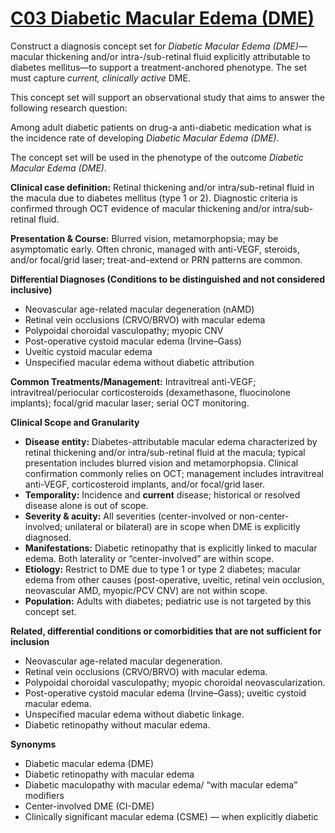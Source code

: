 # [C03 Diabetic Macular Edema (DME)](https://github.com/ohdsi-studies/MindMeetsMachines/tree/main/C03)

Construct a diagnosis concept set for *Diabetic Macular Edema (DME)*—macular thickening and/or intra-/sub-retinal fluid explicitly attributable to diabetes mellitus—to support a treatment-anchored phenotype. The set must capture *current, clinically active* DME.

This concept set will support an observational study that aims to answer the following research question:

Among adult diabetic patients on drug-a anti-diabetic medication what is the incidence rate of developing *Diabetic Macular Edema (DME)*.

The concept set will be used in the phenotype of the outcome *Diabetic Macular Edema (DME)*.

**Clinical case definition:** Retinal thickening and/or intra/sub-retinal fluid in the macula due to diabetes mellitus (type 1 or 2). Diagnostic criteria is confirmed through OCT evidence of macular thickening and/or intra/sub-retinal fluid.

**Presentation & Course:** Blurred vision, metamorphopsia; may be asymptomatic early. Often chronic, managed with anti-VEGF, steroids, and/or focal/grid laser; treat-and-extend or PRN patterns are common.

**Differential Diagnoses (Conditions to be distinguished and not considered inclusive)**

* Neovascular age-related macular degeneration (nAMD)  
* Retinal vein occlusions (CRVO/BRVO) with macular edema  
* Polypoidal choroidal vasculopathy; myopic CNV  
* Post-operative cystoid macular edema (Irvine–Gass)  
* Uveitic cystoid macular edema  
* Unspecified macular edema without diabetic attribution

**Common Treatments/Management:** Intravitreal anti-VEGF; intravitreal/periocular corticosteroids (dexamethasone, fluocinolone implants); focal/grid macular laser; serial OCT monitoring.

**Clinical Scope and Granularity**

* **Disease entity:** Diabetes-attributable macular edema characterized by retinal thickening and/or intra/sub-retinal fluid at the macula; typical presentation includes blurred vision and metamorphopsia. Clinical confirmation commonly relies on OCT; management includes intravitreal anti-VEGF, corticosteroid implants, and/or focal/grid laser.  
* **Temporality:** Incidence and **current** disease; historical or resolved disease alone is out of scope.  
* **Severity & acuity:** All severities (center-involved or non-center-involved; unilateral or bilateral) are in scope when DME is explicitly diagnosed.  
* **Manifestations:** Diabetic retinopathy that is explicitly linked to macular edema. Both laterality or “center-involved” are within scope.  
* **Etiology:** Restrict to DME due to type 1 or type 2 diabetes; macular edema from other causes (post-operative, uveitic, retinal vein occlusion, neovascular AMD, myopic/PCV CNV) are not within scope.  
* **Population:** Adults with diabetes; pediatric use is not targeted by this concept set.

**Related, differential conditions or comorbidities that are not sufficient for inclusion**

* Neovascular age-related macular degeneration.  
* Retinal vein occlusions (CRVO/BRVO) with macular edema.  
* Polypoidal choroidal vasculopathy; myopic choroidal neovascularization.  
* Post-operative cystoid macular edema (Irvine–Gass); uveitic cystoid macular edema.  
* Unspecified macular edema without diabetic linkage.  
* Diabetic retinopathy without macular edema.

**Synonyms**

* Diabetic macular edema (DME)  
* Diabetic retinopathy with macular edema  
* Diabetic maculopathy with macular edema/ “with macular edema” modifiers  
* Center-involved DME (CI-DME)  
* Clinically significant macular edema (CSME) — when explicitly diabetic
